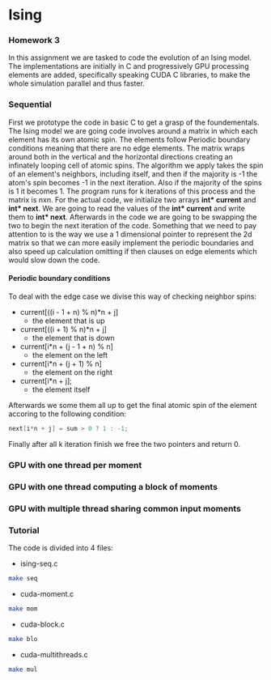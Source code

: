 # Ising

### Homework 3

In this assignment we are tasked to code the evolution of an Ising model. The implementations are initially in C and progressively GPU processing elements are added, specifically speaking CUDA C libraries, to make the whole simulation parallel and thus faster.

### Sequential

First we prototype the code in basic C to get a grasp of the foundementals. The Ising model we are going code involves around a matrix in which each element has its own atomic spin. The elements follow Periodic boundary conditions meaning that there are no edge elements. The matrix wraps around both in the vertical and the horizontal directions creating an infinately looping cell of atomic spins. The algorithm we apply takes the spin of an element's neighbors, including itself, and then if the majority is -1 the atom's spin becomes -1 in the next iteration. Also if the majority of the spins is 1 it becomes 1. The program runs for k iterations of this process and the matrix is nxn. For the actual code, we initialize two arrays **int\* current** and **int\* next**. We are going to read the values of the **int\* current** and write them to **int\* next**. Afterwards in the code we are going to be swapping the two to begin the next iteration of the code. Something that we need to pay attention to is the way we use a 1 dimensional pointer to represent the 2d matrix so that we can more easily implement the periodic boundaries and also speed up calculation omitting if then clauses on edge elements which would slow down the code.

#### Periodic boundary conditions

To deal with the edge case we divise this way of checking neighbor spins:
- current[((i - 1 + n) % n)*n + j] 
    - the element that is up
- current[((i + 1) % n)*n + j] 
    - the element that is down
- current[i*n + (j - 1 + n) % n] 
    - the element on the left
- current[i*n + (j + 1) % n] 
    - the element on the right
- current[i*n + j];
    - the element itself

Afterwards we some them all up to get the final atomic spin of the element accoring to the following condition:
```c
next[i*n + j] = sum > 0 ? 1 : -1;
```
Finally after all k iteration finish we free the two pointers and return 0.

### GPU with one thread per moment

### GPU with one thread computing a block of moments

### GPU with multiple thread sharing common input moments

### Tutorial
The code is divided into 4 files:
- ising-seq.c
```bash
make seq
```
- cuda-moment.c
```bash
make mom
```
- cuda-block.c
```bash
make blo
```
- cuda-multithreads.c
```bash
make mul
```